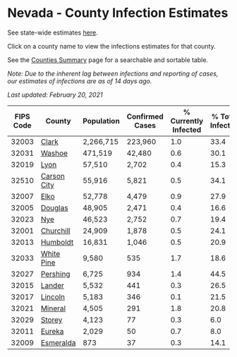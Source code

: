 # Nevada - County Infection Estimates

See state-wide estimates [here](/infections/us-nv).

Click on a county name to view the infections estimates for that county.

See the [Counties Summary](/infections/summary-counties) page for a searchable and sortable table.

*Note: Due to the inherent lag between infections and reporting of cases, our estimates of infections are as of 14 days ago.*

*Last updated: February 20, 2021*

|   FIPS Code |                     County |   Population |   Confirmed Cases |   % Currently Infected |   % Total Infected |
|-------------|----------------------------|--------------|-------------------|------------------------|--------------------|
|       32003 |             [Clark](clark) |    2,266,715 |           223,960 |                    1.0 |               33.4 |
|       32031 |           [Washoe](washoe) |      471,519 |            42,480 |                    0.6 |               30.1 |
|       32019 |               [Lyon](lyon) |       57,510 |             2,702 |                    0.4 |               15.3 |
|       32510 | [Carson City](carson-city) |       55,916 |             5,821 |                    0.5 |               34.1 |
|       32007 |               [Elko](elko) |       52,778 |             4,479 |                    0.9 |               27.9 |
|       32005 |         [Douglas](douglas) |       48,905 |             2,471 |                    0.4 |               16.6 |
|       32023 |                 [Nye](nye) |       46,523 |             2,752 |                    0.7 |               19.4 |
|       32001 |     [Churchill](churchill) |       24,909 |             1,878 |                    0.5 |               24.1 |
|       32013 |       [Humboldt](humboldt) |       16,831 |             1,046 |                    0.5 |               20.9 |
|       32033 |   [White Pine](white-pine) |        9,580 |               535 |                    1.7 |               18.6 |
|       32027 |       [Pershing](pershing) |        6,725 |               934 |                    1.4 |               44.5 |
|       32015 |           [Lander](lander) |        5,532 |               441 |                    0.3 |               26.5 |
|       32017 |         [Lincoln](lincoln) |        5,183 |               346 |                    0.1 |               21.5 |
|       32021 |         [Mineral](mineral) |        4,505 |               291 |                    1.8 |               20.8 |
|       32029 |           [Storey](storey) |        4,123 |                77 |                    0.3 |                6.0 |
|       32011 |           [Eureka](eureka) |        2,029 |                50 |                    0.7 |                8.0 |
|       32009 |     [Esmeralda](esmeralda) |          873 |                37 |                    0.3 |               14.1 |